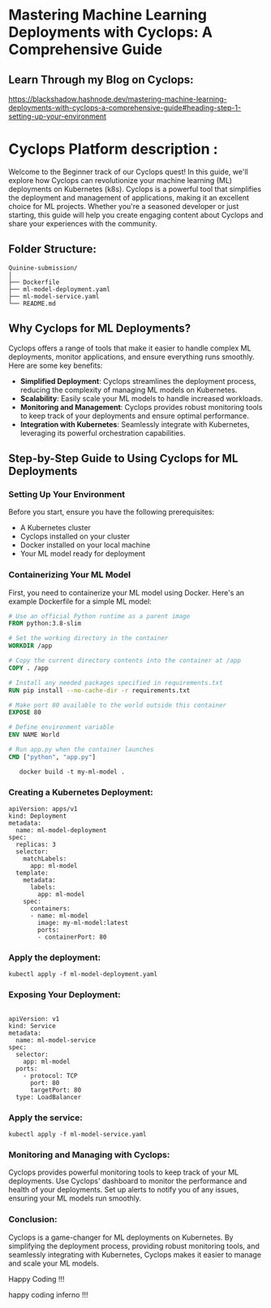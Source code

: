 # Mastering Machine Learning Deployments with Cyclops: A Comprehensive Guide


## Learn Through my Blog on Cyclops:

 https://blackshadow.hashnode.dev/mastering-machine-learning-deployments-with-cyclops-a-comprehensive-guide#heading-step-1-setting-up-your-environment  

# Cyclops Platform description :

Welcome to the Beginner track of our Cyclops quest! In this guide, we'll explore how Cyclops can revolutionize your machine learning (ML) deployments on Kubernetes (k8s). Cyclops is a powerful tool that simplifies the deployment and management of applications, making it an excellent choice for ML projects. Whether you're a seasoned developer or just starting, this guide will help you create engaging content about Cyclops and share your experiences with the community.

## Folder Structure:

```
Quinine-submission/
│
├── Dockerfile
├── ml-model-deployment.yaml
├── ml-model-service.yaml
└── README.md

```

## Why Cyclops for ML Deployments?

Cyclops offers a range of tools that make it easier to handle complex ML deployments, monitor applications, and ensure everything runs smoothly. Here are some key benefits:

- **Simplified Deployment**: Cyclops streamlines the deployment process, reducing the complexity of managing ML models on Kubernetes.
- **Scalability**: Easily scale your ML models to handle increased workloads.
- **Monitoring and Management**: Cyclops provides robust monitoring tools to keep track of your deployments and ensure optimal performance.
- **Integration with Kubernetes**: Seamlessly integrate with Kubernetes, leveraging its powerful orchestration capabilities.

## Step-by-Step Guide to Using Cyclops for ML Deployments

### Setting Up Your Environment

Before you start, ensure you have the following prerequisites:

- A Kubernetes cluster
- Cyclops installed on your cluster
- Docker installed on your local machine
- Your ML model ready for deployment

### Containerizing Your ML Model

First, you need to containerize your ML model using Docker. Here's an example Dockerfile for a simple ML model:

```dockerfile
# Use an official Python runtime as a parent image
FROM python:3.8-slim

# Set the working directory in the container
WORKDIR /app

# Copy the current directory contents into the container at /app
COPY . /app

# Install any needed packages specified in requirements.txt
RUN pip install --no-cache-dir -r requirements.txt

# Make port 80 available to the world outside this container
EXPOSE 80

# Define environment variable
ENV NAME World

# Run app.py when the container launches
CMD ["python", "app.py"]

```


```
   docker build -t my-ml-model .
```


### Creating a Kubernetes Deployment:


```
apiVersion: apps/v1
kind: Deployment
metadata:
  name: ml-model-deployment
spec:
  replicas: 3
  selector:
    matchLabels:
      app: ml-model
  template:
    metadata:
      labels:
        app: ml-model
    spec:
      containers:
      - name: ml-model
        image: my-ml-model:latest
        ports:
        - containerPort: 80
```

### Apply the deployment:

```
kubectl apply -f ml-model-deployment.yaml

```

### Exposing Your Deployment:


```

apiVersion: v1
kind: Service
metadata:
  name: ml-model-service
spec:
  selector:
    app: ml-model
  ports:
    - protocol: TCP
      port: 80
      targetPort: 80
  type: LoadBalancer

```

### Apply the service:

```
kubectl apply -f ml-model-service.yaml

```


### Monitoring and Managing with Cyclops:


Cyclops provides powerful monitoring tools to keep track of your ML deployments. Use Cyclops' dashboard to monitor the performance and health of your deployments. Set up alerts to notify you of any issues, ensuring your ML models run smoothly.


### Conclusion:

Cyclops is a game-changer for ML deployments on Kubernetes. By simplifying the deployment process, providing robust monitoring tools, and seamlessly integrating with Kubernetes, Cyclops makes it easier to manage and scale your ML models.


Happy Coding !!!

happy coding inferno !!!
